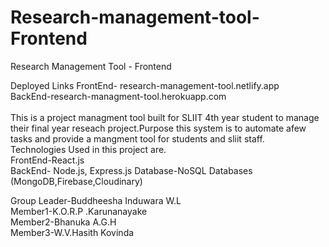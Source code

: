 # Research-management-tool-Frontend
Research Management Tool - Frontend

Deployed Links
FrontEnd- research-management-tool.netlify.app<br/>
BackEnd-research-managment-tool.herokuapp.com
<br/>
<br/>
This is a project managment tool built for SLIIT 4th year student to manage their final year reseach project.Purpose this system is to automate afew tasks and provide a mangment tool for students and sliit staff.
<br/>
Technologies Used in this project are.<br/>
FrontEnd-React.js<br/>
BackEnd- Node.js, Express.js
Database-NoSQL Databases (MongoDB,Firebase,Cloudinary)<br/>

Group Leader-Buddheesha Induwara W.L<br/>
Member1-K.O.R.P .Karunanayake<br/>
Member2-Bhanuka A.G.H<br/>
Member3-W.V.Hasith Kovinda<br/>
